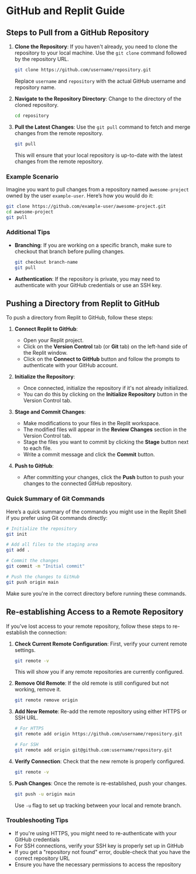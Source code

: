 # GitHub and Replit Guide

## Steps to Pull from a GitHub Repository

1. **Clone the Repository**: If you haven't already, you need to clone the repository to your local machine. Use the `git clone` command followed by the repository URL.

    ```bash
    git clone https://github.com/username/repository.git
    ```
    Replace `username` and `repository` with the actual GitHub username and repository name.

2. **Navigate to the Repository Directory**: Change to the directory of the cloned repository.

    ```bash
    cd repository
    ```
3. **Pull the Latest Changes**: Use the `git pull` command to fetch and merge changes from the remote repository.

    ```bash
    git pull
    ```
    This will ensure that your local repository is up-to-date with the latest changes from the remote repository.

### Example Scenario

Imagine you want to pull changes from a repository named `awesome-project` owned by the user `example-user`. Here’s how you would do it:

```bash
git clone https://github.com/example-user/awesome-project.git
cd awesome-project
git pull
```

### Additional Tips

- **Branching**: If you are working on a specific branch, make sure to checkout that branch before pulling changes.

    ```bash
    git checkout branch-name
    git pull
    ```

- **Authentication**: If the repository is private, you may need to authenticate with your GitHub credentials or use an SSH key.

## Pushing a Directory from Replit to GitHub

To push a directory from Replit to GitHub, follow these steps:

1. **Connect Replit to GitHub**:
    - Open your Replit project.
    - Click on the **Version Control** tab (or **Git** tab) on the left-hand side of the Replit window.
    - Click on the **Connect to GitHub** button and follow the prompts to authenticate with your GitHub account.

2. **Initialize the Repository**: 
    - Once connected, initialize the repository if it's not already initialized.
    - You can do this by clicking on the **Initialize Repository** button in the Version Control tab.

3. **Stage and Commit Changes**:
    - Make modifications to your files in the Replit workspace.
    - The modified files will appear in the **Review Changes** section in the Version Control tab.
    - Stage the files you want to commit by clicking the **Stage** button next to each file.
    - Write a commit message and click the **Commit** button.

4. **Push to GitHub**:
    - After committing your changes, click the **Push** button to push your changes to the connected GitHub repository.

### Quick Summary of Git Commands

Here’s a quick summary of the commands you might use in the Replit Shell if you prefer using Git commands directly:

```bash
# Initialize the repository
git init

# Add all files to the staging area
git add .

# Commit the changes
git commit -m "Initial commit"

# Push the changes to GitHub
git push origin main
```
Make sure you're in the correct directory before running these commands.

## Re-establishing Access to a Remote Repository

If you've lost access to your remote repository, follow these steps to re-establish the connection:

1. **Check Current Remote Configuration**: First, verify your current remote settings.

    ```bash
    git remote -v
    ```
    This will show you if any remote repositories are currently configured.

2. **Remove Old Remote**: If the old remote is still configured but not working, remove it.

    ```bash
    git remote remove origin
    ```

3. **Add New Remote**: Re-add the remote repository using either HTTPS or SSH URL.

    ```bash
    # For HTTPS
    git remote add origin https://github.com/username/repository.git
    
    # For SSH
    git remote add origin git@github.com:username/repository.git
    ```

4. **Verify Connection**: Check that the new remote is properly configured.

    ```bash
    git remote -v
    ```

5. **Push Changes**: Once the remote is re-established, push your changes.

    ```bash
    git push -u origin main
    ```
    Use `-u` flag to set up tracking between your local and remote branch.

### Troubleshooting Tips

- If you're using HTTPS, you might need to re-authenticate with your GitHub credentials
- For SSH connections, verify your SSH key is properly set up in GitHub
- If you get a "repository not found" error, double-check that you have the correct repository URL
- Ensure you have the necessary permissions to access the repository


<!--
## Re-establishing GitHub Access

If you lose access to your GitHub repository in Replit, follow these steps:

1. **Reconnect to GitHub**:
    - Click on the **Git** tab in your Replit workspace
    - Click the gear icon (Settings) in the upper-right corner
    - Click **Connect to GitHub** and authenticate with your GitHub account
    - Under **Repository access**, select "All repositories" and save

2. **Re-link Repository**:
    - Once connected, your remote URL should be automatically restored
    - If not, click the gear icon again and enter your repository URL in the "Remote" field
    - Format: `https://github.com/username/repository.git`

3. **Verify Connection**:
    - Make a small change to any file
    - Stage and commit the change
    - Try pushing - this will confirm your connection is restored

If you receive any authentication errors, try disconnecting and reconnecting your GitHub account through the Git settings panel.
-->
